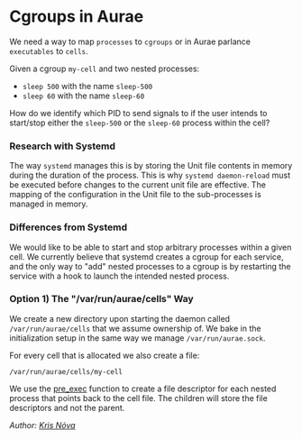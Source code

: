 # Cgroups in Aurae

We need a way to map `processes` to `cgroups` or in Aurae parlance `executables` to `cells`. 

Given a cgroup `my-cell` and two nested processes:

 - `sleep 500` with the name `sleep-500`
 - `sleep 60` with the name `sleep-60`

How do we identify which PID to send signals to if the user intends to start/stop either the `sleep-500` or the `sleep-60` process within the cell?

### Research with Systemd

The way `systemd` manages this is by storing the Unit file contents in memory during the duration of the process. This is why `systemd daemon-reload` must be executed before changes to the current unit file are effective. The mapping of the configuration in the Unit file to the sub-processes is managed in memory.

### Differences from Systemd

We would like to be able to start and stop arbitrary processes within a given cell. We currently believe that systemd creates a cgroup for each service, and the only way to "add" nested processes to a cgroup is by restarting the service with a hook to launch the intended nested process.

### Option 1) The "/var/run/aurae/cells" Way

We create a new directory upon starting the daemon called `/var/run/aurae/cells` that we assume ownership of. We bake in the initialization setup in the same way we manage `/var/run/aurae.sock`. 

For every cell that is allocated we also create a file:

``` 
/var/run/aurae/cells/my-cell
```

We use the [pre_exec](https://doc.rust-lang.org/std/os/unix/process/trait.CommandExt.html#tymethod.pre_exec) function to create a file descriptor for each nested process that points back to the cell file. 
The children will store the file descriptors and not the parent.


_Author: [Kris Nóva](https://github.com/krisnova)_
